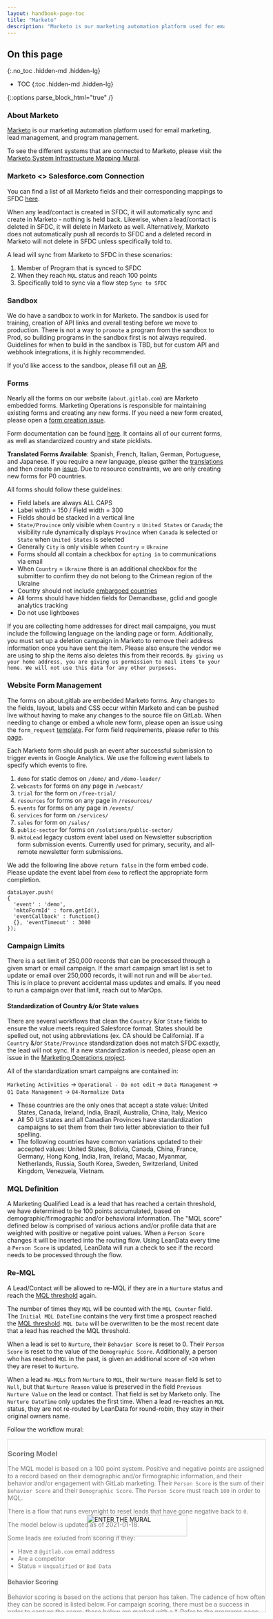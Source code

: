 ```yaml
---
layout: handbook-page-toc
title: "Marketo"
description: "Marketo is our marketing automation platform used for email marketing, lead management, and program management."
---
```


<link rel="stylesheet" type="text/css" href="/stylesheets/biztech.css" />

## On this page
{:.no_toc .hidden-md .hidden-lg}

- TOC
{:toc .hidden-md .hidden-lg}

{::options parse_block_html="true" /}


### About Marketo

[Marketo](https://www.marketo.com/) is our marketing automation platform used for email marketing, lead management, and program management. 

To see the different systems that are connected to Marketo, please visit the [Marketo System Infrastructure Mapping Mural](https://app.mural.co/t/gitlab2474/m/gitlab2474/1604947309706/7aec5684a2fa4671823c5acd352348b04562950f).

### Marketo <> Salesforce.com Connection
You can find a list of all Marketo fields and their corresponding mappings to SFDC [here](https://docs.google.com/spreadsheets/d/1kIKnHqjYE7GdCqxIKKjJGDzw086lB6FRyE7N-BZUqi4/edit#gid=0).

When any lead/contact is created in SFDC, it will automatically sync and create in Marketo - nothing is held back. Likewise, when a lead/contact is deleted in SFDC, it will delete in Marketo as well. Alternatively, Marketo does not automatically push all records to SFDC and a deleted record in Marketo will not delete in SFDC unless specifically told to. 

A lead will sync from Marketo to SFDC in these scenarios:
1. Member of Program that is synced to SFDC
2. When they reach `MQL` status and reach 100 points
3. Specifically told to sync via a flow step `Sync to SFDC`

### Sandbox
We do have a sandbox to work in for Marketo. The sandbox is used for training, creation of API links and overall testing before we move to production. There is not a way to `promote` a program from the sandbox to Prod, so building programs in the sandbox first is not always required. Guidelines for when to build in the sandbox is TBD, but for custom API and webhook integrations, it is highly recommended.

If you'd like access to the sandbox, please fill out an [AR](/handbook/business-ops/team-member-enablement/onboarding-access-requests/access-requests/frequently-asked-questions/).


### Forms   
Nearly all the forms on our website (`about.gitlab.com`) are Marketo embedded forms. Marketing Operations is responsible for maintaining existing forms and creating any new forms. If you need a new form created, please open a [form creation issue](https://gitlab.com/gitlab-com/marketing/marketing-operations/-/issues/new?issuable_template=form_request).

Form documentation can be found [here](https://docs.google.com/spreadsheets/d/1cV_hI2wAzLxYYDI-NQYF5-FDDPXPXH0VV5qRBUJAQQk). It contains all of our current forms, as well as standardized country and state picklists.

**Translated Forms Available**: Spanish, French, Italian, German, Portuguese, and Japanese. If you require a new language, please gather the [translations](/handbook/marketing/localization/#current-state) and then create an [issue](https://gitlab.com/gitlab-com/marketing/marketing-operations/-/issues/new?issuable_template=form_request). Due to resource constraints, we are only creating new forms for P0 countries.

All forms should follow these guidelines:  
- Field labels are always ALL CAPS
- Label width = 150 / Field width = 300
- Fields should be stacked in a vertical line
- `State/Province` only visible when `Country` = `United States` or `Canada`; the visibility rule dynamically displays `Province` when `Canada` is selected or `State` when `United States` is selected 
- Generally `City` is only visible when `Country` = `Ukraine`
- Forms should all contain a checkbox for `opting in` to communications via email
- When `Country` = `Ukraine` there is an additional checkbox for the submitter to confirm they do not belong to the Crimean region of the Ukraine
- Country should not include [embargoed countries ](/handbook/people-group/code-of-conduct/#trade-compliance-exportimport-control) 
- All forms should have hidden fields for Demandbase, gclid and google analytics tracking
- Do not use lightboxes

If you are collecting home addresses for direct mail campaigns, you must include the following language on the landing page or form. Additionally, you must set up a deletion campaign in Marketo to remove their address information once you have sent the item. Please also ensure the vendor we are using to ship the items also deletes this from their records. `By giving us your home address, you are giving us permission to mail items to your home. We will not use this data for any other purposes.`


### Website Form Management

The forms on about.gitlab are embedded Marketo forms. Any changes to the fields, layout, labels and CSS occur within Marketo and can be pushed live without having to make any changes to the source file on GitLab. When needing to change or embed a whole new form, please open an issue using the `form_request` [template](https://gitlab.com/gitlab-com/marketing/marketing-operations/-/blob/master/.gitlab/issue_templates/form_request.md). For form field requirements, please refer to this [page](/handbook/marketing/marketing-operations/marketo/#forms).

Each Marketo form should push an event after successful submission to trigger events in Google Analytics. We use the following event labels to specify which events to fire.

1. `demo` for static demos on `/demo/` and `/demo-leader/`
1. `webcasts` for forms on any page in `/webcast/`
1. `trial` for the form on `/free-trial/`
1. `resources` for forms on any page in `/resources/`
1. `events` for forms on any page in `/events/`
1. `services` for form on `/services/`
1. `sales` for form on `/sales/`
1. `public-sector` for forms on `/solutions/public-sector/`
1. `mktoLead` legacy custom event label used on Newsletter subscription form submission events. Currently used for primary, security, and all-remote newsletter form submissions.

We add the following line above `return false` in the form embed code. Please update the event label from `demo` to reflect the appropriate form completion.

```
dataLayer.push(
{
  'event' : 'demo',
  'mktoFormId' : form.getId(),
  'eventCallback' : function()
  {}, 'eventTimeout' : 3000
});
```

### Campaign Limits

There is a set limit of 250,000 records that can be processed through a given smart or email campaign. If the smart campaign smart list is set to update or email over 250,000 records, it will not run and will be `aborted`. This is in place to prevent accidental mass updates and emails. If you need to run a campaign over that limit, reach out to MarOps.

#### Standardization of Country &/or State values

There are several workflows that clean the `Country` &/or `State` fields to ensure the value meets required Salesforce format. States should be spelled out, not using abbreviations (ex. CA should be California). If a `Country` &/or `State/Province` standardization does not match SFDC exactly, the lead will not sync. If a new standardization is needed, please open an issue in the [Marketing Operations project](https://gitlab.com/gitlab-com/marketing/marketing-operations/issues/new?issue%5Bassignee_id%5D=&issue%5Bmilestone_id%5D=). 

All of the standardization smart campaigns are contained in:  

`Marketing Activities` -> `Operational - Do not edit` -> `Data Management` -> `01 Data Management` -> `04-Normalize Data`   

- These countries are the only ones that accept a state value: United States, Canada, Ireland, India, Brazil, Australia, China, Italy, Mexico
- All 50 US states and all Canadian Provinces have standardization campaigns to set them from their two letter abbreviation to their full spelling.
- The following countries have common variations updated to their accepted values: United States, Bolivia, Canada, China, France, Germany, Hong Kong, India, Iran, Ireland, Macao, Myanmar, Netherlands, Russia, South Korea, Sweden, Switzerland, United Kingdom, Venezuela, Vietnam.


### MQL Definition
A Marketing Qualified Lead is a lead that has reached a certain threshold, we have determined to be 100 points accumulated, based on demographic/firmographic and/or behavioral information. The "MQL score" defined below is comprised of various actions and/or profile data that are weighted with positive or negative point values.
When a `Person Score` changes it will be inserted into the routing flow. Using LeanData every time a `Person Score` is updated, LeanData will run a check to see if the record needs to be processed through the flow.

### Re-MQL

A Lead/Contact will be allowed to re-MQL if they are in a `Nurture` status and reach the [MQL threshold](/handbook/marketing/marketing-operations#mql-scoring-model) again.

The number of times they `MQL` will be counted with the `MQL Counter` field.  The `Initial MQL DateTime` contains the very first time a prospect reached the [MQL threshold](/handbook/marketing/marketing-operations#mql-scoring-model).  `MQL Date` will be overwritten to be the most recent date that a lead has reached the MQL threshold.

When a lead is set to `Nurture`, their `Behavior Score` is reset to 0. Their `Person Score` is reset to the value of the `Demographic Score`. Additionally, a person who has reached `MQL` in the past, is given an additional score of `+20` when they are reset to `Nurture`.

When a lead `Re-MQLs` from `Nurture` to `MQL`, their `Nurture Reason` field is set to `Null`, but that `Nurture Reason` value is preserved in the field `Previous Nurture Value` on the lead or contact. That field is set by Marketo only. The `Nurture DateTime` only updates the first time. When a lead re-reaches an `MQL` status, they are not re-routed by LeanData for round-robin, they stay in their original owners name.

Follow the workflow mural: 

<div style="width: 600px;" class="embed-thumb">
<div style="position: relative; height: 0;overflow: hidden; height: 400px; max-width: 800px; min-width: 320px; border-width: 1px; border-style: solid; border-color: #d8d8d8;">
<div style="position: absolute;top: 0;left: 0;z-index: 10; width: 600px; height: 100%;background: url(https://murally.blob.core.windows.net/thumbnails/gitlab2474/murals/gitlab2474.1601481962008-5f74acea0e54f6444736cac9-24283f3a-1be5-41ba-a8d6-97433efd70a5.png?v=21e54b2e-50e9-447d-bec6-d64822e5092a) no-repeat center center; background-size: cover;"><div style="position: absolute;top: 0;left: 0;z-index: 20;width: 100%; height: 100%;background-color: white;-webkit-filter: opacity(.4);">
</div>
<a href="https://app.mural.co/t/gitlab2474/m/gitlab2474/1601481962008/7e957440dbd811156bf37e29eb4394d89f2d4d31" target="_blank" rel="noopener noreferrer" style="transform: translate(-50%, -50%);top: 50%;left: 50%; position: absolute; z-index: 30; border: none; display: block; height: 50px; background: transparent;"> <img src="https://app.mural.co/static/images/btn-enter-mural.svg" alt="ENTER THE MURAL" width="233" height="50"> </a> 
</div> 




### Scoring Model
The MQL model is based on a 100 point system. Positive and negative points are assigned to a record based on their demographic and/or firmographic information, and their behavior and/or engagement with GitLab marketing. Their `Person Score` is the sum of their `Behavior Score` and their `Demographic Score`. The `Person Score` must reach `100` in order to MQL.

There is a flow that runs everynight to reset leads that have gone negative back to `0`. 

The model below is updated as of 2021-01-18.

Some leads are exluded from scoring if they:
* Have a `@gitlab.com` email address
* Are a competitor
* Status = `Unqualified` or `Bad Data`

#### Behavior Scoring

Behavior scoring is based on the actions that person has taken. The cadence of how often they can be scored is listed below. For campaign scoring, there must be a success in order to capture the score, those below are marked with a *. Refer to the [programs page and progression statuses](/handbook/marketing/marketing-operations/campaigns-and-programs) to see what constitues a `success`.

|**Action**|Campaign Type|**Points**|**Token**|**Type**|**Schedule/Flow Limit**|
|:-------------:|:-------:|:-----:|:--------:|:-------------:|:-----:|
|Registered |Registered, <br> Conference > Meeting Requested|	+10	|{{my.Registered}}|	Trigger	| Everytime|
|Follow Up Requested| Follow Up Requested|	+100	|{{my.Follow Up Requested}}	|Trigger	| Everytime|
|* Online  - High|Workshop, <br> Self-Service Virtual Event, <br> Webcast |	+30	|{{my.Online - High}} |Trigger| Everytime|
|* Online  - Med|Sponsored Webcast	|+20	|{{my.Online - Med}}|Trigger|Everytime|
|* Online - Low |Virtual Sponsorship	|+10|	{{my.Online - Low}}		|Trigger|Everytime|
|* Offline  - High  |Executive Roundtables|+30|	{{my.Offline - High}}	|Trigger|Everytime|
|* Offline  - Med|Speaking Session,<br> Owned Event|+20|	{{my.Offline - Med}}	|Trigger|Everytime|
|* Offline  - Low|Field Event,<br> Vendor Arranged Meetings,<br> Conference|+10	|{{my.Offline - Low}}	|Trigger|Everytime|
|* Content - High|None Defined| +30|	{{my.Content - High}}	|Trigger  |Everytime|
|* Content - Med|Gated Content|+15|	{{my.Content - Med}}	|Trigger  |Everytime|
|* Content -  Low|Content Syndication|+5|	{{my.Content - Low}}	|Trigger  |Everytime|
|* Survey  - High|Simply Direct|+45|	{{my.Survey - High}}	|Trigger   |	1/day	|
|* Survey - Med|(None Defined)	|+30|	{{my.Survey - Med}}		|Trigger|Everytime|
|* Survey - Low|Googleforms, <br> Default	|+15|	{{my.Survey - Low}}		|Trigger|Everytime|
|* PathFactory |Consumes PF content|+10|{{my.Content - High}}|Trigger|Everytime|
|* Inbound  - High|Contact Request, <br> Demo, <br> Renewals|	+100|{{my.Inbound - High}}|	Trigger|	1/day	|
|* Inbound - Med|Inbound form, not above |	+60|{{my.Inbound - Med}}	|	Trigger	|1/day|
|Drift - High| Drift Interactions with Meeting Scheduled|+100|{{my.Drift - High}}|Trigger|1/day|
|Drift - Low|All other Drift Interactions|+10|{{my.Drift - Low}}|Trigger|1/day|
|* Trial | SaaS,<br>Self-Managed,<br>Subscription Portal   |	+100|{{my.Trial}}	|Trigger| 1/day	|
|Subscription|Fills out Subscription Form	|+5|{{my.Subscription}}	|Trigger	|1/week	|
|Visits Key Webpage|`/pricing, /get-started`	|+5	|{{my.Visits Key Webpage}}	|Trigger|1/day	|
|Visits Mult Webpages|7 pages in 1 day	|+5	|{{my.Visits Mult. Webpages}}	|Trigger	|1/ 3 days|
|Web: No activity in 30 days|No web activity, not created in last 30|	-10	|{{my.No Web Activity}}|	Trigger|	1/month|
|Web: Visits Low Value|`/jobs`|	-10	|{{my.Visits Low Value Webpage}}|	Trigger	|1/day|
|Email: Unsubscribed|Unsubscribed from Email|	-10	|{{my.Unsubscribed}}|	Trigger	|1/month
|Email:  Bounce	|Email Hard Bounces|	-20|	{{my.Bounce}}|	Trigger|1/month|


##### Score Boosters 
These are boosters to scores that occur when a special action takes place above the traditional action above.

|**Action**|Description|**Points**|**Token**|**Type**|**Schedule/Flow Limit**|
|:-------------:|:-------:|:-----:|:--------:|:-------------:|:-----:|
|E-Book Booster|Lead is created with `Initial Source` of `Gated Content - Ebook`| +15| {{my.Booster}}|Trigger|Once|
|Demo Webcast Booster|Attends (or On-Demand) demo webcast (not incl. demo form fills)| +15| {{my.Booster}}|Trigger|Everytime|
|PathFactory Demo Booster|Consumes PF content that is a demo|+35|{{my.Demo PF Booster}}|Trigger|Everytime|
|LinkedIn Form Fill Booster| Fills out Linkedin Lead Gen Form | +30| {{my.Linkedin Booster}}|Trigger|Everytime|
|Re-MQL Score|	Status changes to Nurture,<br>MQL Counter >0	|+20	|{{my.ReMQL}}	|Requested|	1/month|


#### Demographic Scoring

For Job role/function and seniority descriptions can be found [here](https://docs.google.com/spreadsheets/d/1EztHU53vE9Y_mmxlb4taQJ5_oo7CatdFvZNxbMklJf4/edit?usp=sharing).

|**Action**|Campaign Type|**Points**|**Token**|**Type**|**Schedule/Flow Limit**|
|:-------------:|:-------:|:-----:|:--------:|:-------------:|:-----:|
|Focus Account|	[Account Based/Centric](https://about.gitlab.com/handbook/marketing/revenue-marketing/account-based-strategy/#gl4300--mm4000)|	+20	|{{my.Focus Account}}|	Trigger|Once|
|Technology - High (Not Live)|[See tech here](https://docs.google.com/spreadsheets/d/1EztHU53vE9Y_mmxlb4taQJ5_oo7CatdFvZNxbMklJf4/edit?usp=sharing)	|+20|	{{my.Tech - High}}|	Batch / Nightly|	Once|
|Technology - Low (Not Live)|[See tech here](https://docs.google.com/spreadsheets/d/1EztHU53vE9Y_mmxlb4taQJ5_oo7CatdFvZNxbMklJf4/edit?usp=sharing)	|+10|{{my.Tech - Low}}	|	Batch / Nightly|	Once|
|Seniority - High|[Find descriptions here](https://docs.google.com/spreadsheets/d/1EztHU53vE9Y_mmxlb4taQJ5_oo7CatdFvZNxbMklJf4/edit?usp=sharing)|	+20	|{{my.Seniority - High}}|	Trigger on creation or Update to Title|	Once|
|Seniority - Med|[Find descriptions here](https://docs.google.com/spreadsheets/d/1EztHU53vE9Y_mmxlb4taQJ5_oo7CatdFvZNxbMklJf4/edit?usp=sharing)|	+15	|{{my.Seniority - Med}}	|	Trigger on creation or Update to Title|	Once|
|Seniority - Low|[Find descriptions here](https://docs.google.com/spreadsheets/d/1EztHU53vE9Y_mmxlb4taQJ5_oo7CatdFvZNxbMklJf4/edit?usp=sharing)|	+15	|{{my.Seniority - Low}}	|	Trigger on creation or Update to Title|	Once|
|Seniority - Negative|[Find descriptions here](https://docs.google.com/spreadsheets/d/1EztHU53vE9Y_mmxlb4taQJ5_oo7CatdFvZNxbMklJf4/edit?usp=sharing)|	-10	|{{my.Seniority - Negative}}|	Trigger on creation or Update to Title|	Once|	
|Function - High|[Find descriptions here](https://docs.google.com/spreadsheets/d/1EztHU53vE9Y_mmxlb4taQJ5_oo7CatdFvZNxbMklJf4/edit?usp=sharing)|	+20	|{my.Function - High}}|	Trigger on creation or Update to Title|	Once|
|Function - Med|[Find descriptions here](https://docs.google.com/spreadsheets/d/1EztHU53vE9Y_mmxlb4taQJ5_oo7CatdFvZNxbMklJf4/edit?usp=sharing)|+15|	{{my.Function - Med}}|	Trigger on creation or Update to Title|	Once|
|Function - Low|[Find descriptions here](https://docs.google.com/spreadsheets/d/1EztHU53vE9Y_mmxlb4taQJ5_oo7CatdFvZNxbMklJf4/edit?usp=sharing)|	+10|	{{my.Function - Low}}	|	Trigger on creation or Update to Title|	Once|
|Function - Negative|[Find descriptions here](https://docs.google.com/spreadsheets/d/1EztHU53vE9Y_mmxlb4taQJ5_oo7CatdFvZNxbMklJf4/edit?usp=sharing)|	-20	|{{my.Function - Negative}}		|Trigger on creation or Update to Title|	Once|
Generic Domain|Contains generic email domain|	-5	|{{my.Generic Domain}}|Triggered|Once|
|Country - P0, P1|[Country = P0, P1](https://about.gitlab.com/handbook/marketing/localization/#priority-countries)|	+5	|{{my. Country - P0, P1}}|	Trigger on creation or Update 	|Once|

### Folder Structure


Marketo Marketing Activities are broken up into three sections: `Operational Programs`, `Active Marketing Programs` and `Archive`.
Below is the folder structure to hold and categorize different operational programs and marketing programs.

<details>
<summary markdown='span'>
Folder Structure
</summary>

- Active Marketing Programs
    - Conference
    - Direct Mail
    - Emails
        - Adhoc Emails
        - General Newsletter (Bi-weekly)
        - Remote Newsletter (Monthly)
        - Security Releases
        - Webcast Newsletter
    - Field Event
    - Gated Content
        - Content Marketing
        - Content Syndication
    - Integrated Campaigns
    - Nurtures
    - Owned Events
    - Virtual Events
        - Executive Roundtables
        - GitLab-Hosted Campaign Webcasts
        - GitLab-Hosted Workshops
        - On Demand Reseller Webcasts
        - Self-Service Events
        - Sponsored Virtual Conference
        - Sponsored Webcast
        - Vendor Arranged Meetings
    - Web Forms
- Operational - Do not edit
    - Data Management
    - Sales Insight
    - Scoring
- Archive

* Nested under each folder there are programs. Quarterly folders are created at the end of the quarter to help with organization. Quarterly folders will be archived after two quarters. In the future if we have additional types of folders to add, we can do so.* 

</details>

## Lists and Segmentation

### Segmentations
Marketo segmentations are used similar to a smartlist, but they are permanent and can only be changed by marketing ops. They are used to create dynamic content (emails and landing pages) and are used for faster processing of lists. Segmentations are constantly running in the background in Marketo, so they never need to be refreshed for current numbers. We can only have 20 total segmentations in Marketo. Segmentation criteria waterfalls down based on the order of the segment lists that make up the segmentation. You can only be in one segment of a segmentation. 

The following segmentations that are approved and live.

<details>
<summary markdown='span'>
[Compliant and Emailable](https://engage-ab.marketo.com/?munchkinId=194-VVC-221#/classic/SG1016A1)
</summary>
</details>

<details>
<summary markdown='span'>
[Personas - Level](https://engage-ab.marketo.com/?munchkinId=194-VVC-221#/classic/SG1018A1)
</summary>

- Executives
- Managers
- Practioners
- Default

</details>

<details>
<summary markdown='span'>
[Sales Segment](https://engage-ab.marketo.com/?munchkinId=194-VVC-221#/classic/SG1017A1)
</summary>

- Enterprise
- Mid-Market
- SMB
- Default

</details>


<details>
<summary markdown='span'>
[Region](https://engage-ab.marketo.com/?munchkinId=194-VVC-221#/classic/SG1013A1)
</summary>

- AMER
- EMEA
- APAC
- LATAM
- Default

</details>

<details>
<summary>
[Sub-Region](https://engage-ab.marketo.com/?munchkinId=194-VVC-221#/classic/SG1019A1)
</summary>

- NA East
- LATAM
- NA West
- ANZ
- Asia SE
- Asia Central
- China
- Asia South
- Japan
- Korea
- Europe Central
- Europe East
- Europe South
- EMEA
- Nordics
- UKI
- India
- Africas
- Benelux
- France
- Russia

</details>

<details>
<summary markdown='span'>
[Funnel Stage](https://engage-ab.marketo.com/?munchkinId=194-VVC-221#/classic/SG1021A1)
</summary>

- Top
- Middle
- Bottom
- Customer
- Unqualified

</details>


### Account Based Marketing List   

ABM lists are built by request for the Field Marketing and Marketing Program team to target & send emails/invitations to accounts deemed to be high priority by Sales. You can find these lists in the DMA folder in the [Marketo Database](https://engage-ab.marketo.com/?munchkinId=194-VVC-221#/classic/SL52943077A1).
The **MktgOps** team is responsible for creating & maintaining these lists. 

If a new ABM list is needed, please open an issue using the [Target list issue template](https://gitlab.com/gitlab-com/marketing/demand-generation/campaigns/-/issues/new#request-confirm-target-list) and tag marketing ops.

### Geographic DMA List   

The Geographic DMA (direct marketing area) were built for the Field Marketing and Marketing Campaigns team to target & send emails/invitations related to Field &/or Corporate marketing events. The **MktgOps** team is responsible for creating & maintaining these lists.  You can find these lists in the `Database` of Marketo in the `Geographic DMA List` [Folder](https://app-ab13.marketo.com/#SL52900024A1). 

If a new DMA list is needed, please open an issue in the Marketing Operations project & utilize the [DMA_request issue template](https://gitlab.com/gitlab-com/marketing/marketing-operations/issues/new?issuable_template=dma_request). 

#### Focused Email Lists
The Field Marketing and Marketing Campaigns teams use targeted email lists as a tool when pursuing specific regions, sectors or companies. Email list requests must be submitted using [this template](https://gitlab.com/gitlab-com/marketing/demand-generation/campaigns/-/issues/new#request-confirm-target-list). From there, the campaign managers or marketing ops will build or review the list

#### SLA for Targeted Lists: 
* List request is required 7 days prior to email deployment - FMM / MPM
* Final Smart List is available 2 days prior to email deployment - MOps

## Mailchimp sends
Our Mailchimp subscription is currently paused to prevent being billed while we deprecate. We are allowed to unpause 2x a year. We can unpause only in the rare case of needing to send a large security alert email. The External Communications person for security has access to Mailchimp to send these notices out. Prior training is required before a user can be given access. Please reach out to Mops if this access is required. 
